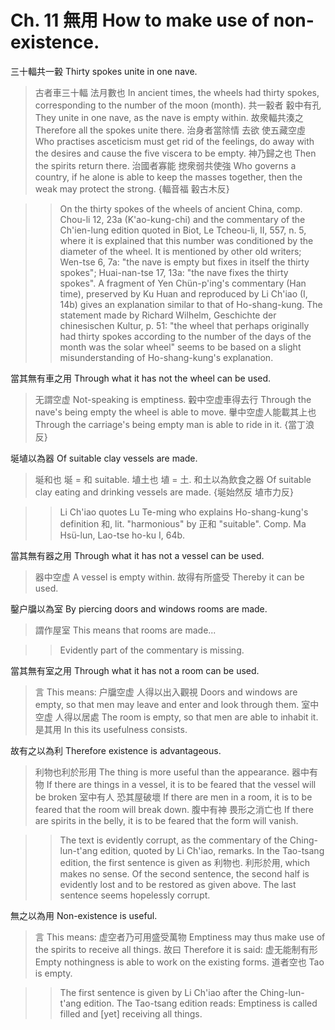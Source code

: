 # Ch. 11 無用 How to make use of non-existence.

三十輻共一轂
Thirty spokes unite in one nave.

> 古者車三十輻
法月數也
In ancient times, the wheels had thirty spokes,
corresponding to the number of the moon (month).
共一轂者
轂中有孔
They unite in one nave,
as the nave is empty within.
故衆輻共湊之
Therefore all the spokes unite there.
治身者當除情
去欲
使五藏空虛
Who practises asceticism must get rid of the feelings,
do away with the desires
and cause the five viscera to be empty.
神乃歸之也
Then the spirits return there.
治國者寡能
揔衆弱共使強
Who governs a country, if he alone is able to keep the masses together,
then the weak may protect the strong.
{輻音福
轂古木反}

>> On the thirty spokes of the wheels of ancient China,
comp. Chou-li 12, 23a (K'ao-kung-chi)
and the commentary of the Ch'ien-lung edition
quoted in Biot, Le Tcheou-li, II, 557, n. 5,
where it is explained that this number was conditioned
by the diameter of the wheel.
It is mentioned by other old writers;
Wen-tse 6, 7a: "the nave is empty but fixes in itself the thirty spokes";
Huai-nan-tse 17, 13a: "the nave fixes the thirty spokes".
A fragment of Yen Chün-p'ing's commentary (Han time),
preserved by Ku Huan and reproduced by Li Ch'iao (I, 14b)
gives an explanation similar to that of Ho-shang-kung.
The statement made by Richard Wilhelm,
Geschichte der chinesischen Kultur, p. 51:
"the wheel that perhaps originally had thirty spokes
according to the number of the days of the month was the solar wheel"
seems to be based on a slight misunderstanding of Ho-shang-kung's explanation.

當其無有車之用
Through what it has not the wheel can be used.

> 无謂空虚
Not-speaking is emptiness.
轂中空虚車得去行
Through the nave's being empty the wheel is able to move.
轝中空虚人能載其上也
Through the carriage's being empty man is able to ride in it.
{當丁浪反}

埏埴以為器
Of suitable clay vessels are made.

> 埏和也
埏 = 和 suitable.
埴土也
埴 = 土.
和土以為飲食之器
Of suitable clay eating and drinking vessels are made.
{埏始然反
埴市力反}

>> Li Ch'iao quotes Lu Te-ming who explains Ho-shang-kung's definition 和,
lit. "harmonious" by 正和 "suitable".
Comp. Ma Hsü-lun, Lao-tse ho-ku I, 64b.

當其無有器之用
Through what it has not a vessel can be used.

> 器中空虚
A vessel is empty within.
故得有所盛受
Thereby it can be used.

鑿户牖以為室
By piercing doors and windows rooms are made.

> 謂作屋室
This means that rooms are made...

>> Evidently part of the commentary is missing.

當其無有室之用
Through what it has not a room can be used.

> 言
This means:
户牖空虚
人得以出入觀視
Doors and windows are empty,
so that men may leave and enter and look through them.
室中空虚
人得以居處
The room is empty,
so that men are able to inhabit it.
是其用
In this its usefulness consists.

故有之以為利
Therefore existence is advantageous.

> 利物也利於形用
The thing is more useful than the appearance.
器中有物
If there are things in a vessel,
it is to be feared that the vessel will be broken
室中有人
恐其屋破壞
If there are men in a room,
it is to be feared that the room will break down.
腹中有神
畏形之消亡也
If there are spirits in the belly,
it is to be feared that the form will vanish.

>> The text is evidently corrupt,
as the commentary of the Ching-lun-t'ang edition,
quoted by Li Ch'iao, remarks.
In the Tao-tsang edition, the first sentence is given as
利物也.
利形於用,
which makes no sense. Of the second sentence,
the second half is evidently lost and to be restored as given above.
The last sentence seems hopelessly corrupt.

無之以為用
Non-existence is useful.

> 言
This means:
虚空者乃可用盛受萬物
Emptiness may thus make use of the spirits to receive all things.
故曰
Therefore it is said:
虚无能制有形
Empty nothingness is able to work on the existing forms.
道者空也
Tao is empty.

>> The first sentence is given by Li Ch'iao after the Ching-lun-t'ang edition.
The Tao-tsang edition reads:
Emptiness is called filled and [yet] receiving all things.
